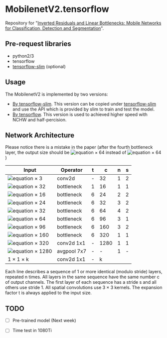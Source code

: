 # MobilenetV2.tensorflow
Repository for "[Inverted Residuals and Linear Bottlenecks: Mobile Networks for Classification, Detection and Segmentation](https://arxiv.org/abs/1801.04381)".

## Pre-request libraries
- python2/3
- tensorflow
- [tensorflow-slim](https://github.com/tensorflow/models/tree/master/research/slim) (optional)

## Usage
The MobilenetV2 is implemented by two versions:
- [By tensorflow-slim](https://github.com/ShuangXieIrene/MobilenetV2.tensorflow/tree/master/slim-net). 
This version can be copied under [tensorflow-slim](https://github.com/tensorflow/models/tree/master/research/slim/nets) and use the API which is provided by slim to train and test the model. 
- [By tensorflow](https://github.com/ShuangXieIrene/MobilenetV2.tensorflow/tree/master/benchmark-net).
This version is used to achieved higher speed with NCHW and half-percision.

## Network Architecture
Please notice there is a mistake in the paper (after the fourth bottleneck layer, the output size should be ![equation](http://latex.codecogs.com/gif.latex?14^2) × 64 instead of ![equation](http://latex.codecogs.com/gif.latex?28^2) × 64 )

| Input                                                       | Operator    | t | c    | n | s |
|-------------------------------------------------------------|-------------|---|------|---|---|
| ![equation](http://latex.codecogs.com/gif.latex?224^2) × 3  | conv2d      | - | 32   | 1 | 2 |
| ![equation](http://latex.codecogs.com/gif.latex?112^2) × 32 | bottleneck  | 1 | 16   | 1 | 1 |
| ![equation](http://latex.codecogs.com/gif.latex?112^2) × 16 | bottleneck  | 6 | 24   | 2 | 2 |
| ![equation](http://latex.codecogs.com/gif.latex?56^2) × 24  | bottleneck  | 6 | 32   | 3 | 2 |
| ![equation](http://latex.codecogs.com/gif.latex?28^2) × 32  | bottleneck  | 6 | 64   | 4 | 2 |
| ![equation](http://latex.codecogs.com/gif.latex?14^2) × 64  | bottleneck  | 6 | 96   | 3 | 1 |
| ![equation](http://latex.codecogs.com/gif.latex?14^2) × 96  | bottleneck  | 6 | 160  | 3 | 2 |
| ![equation](http://latex.codecogs.com/gif.latex?7^2) × 160  | bottleneck  | 6 | 320  | 1 | 1 |
| ![equation](http://latex.codecogs.com/gif.latex?7^2) × 320  | conv2d 1x1  | - | 1280 | 1 | 1 |
| ![equation](http://latex.codecogs.com/gif.latex?7^2) × 1280 | avgpool 7x7 | - | -    | 1 | - |
| 1 × 1 × k                                                   | conv2d 1x1  | - | k    |   |   |

Each line describes a sequence of 1 or more identical (modulo stride) layers, repeated n times. All layers in the same sequence have the same number c of output channels. The first layer of each sequence has a stride s and all others use stride 1. All spatial convolutions use 3 × 3 kernels. The expansion factor t is always applied to the input size.

## TODO
- [ ] Pre-trained model (Next week)
- [ ] Time test in 1080Ti



